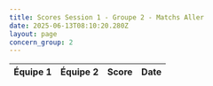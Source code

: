 ```yaml
---
title: Scores Session 1 - Groupe 2 - Matchs Aller
date: 2025-06-13T08:10:20.280Z
layout: page
concern_group: 2
---
```




| Équipe 1 | Équipe 2 | Score | Date |
|----------|----------|-------|------|

